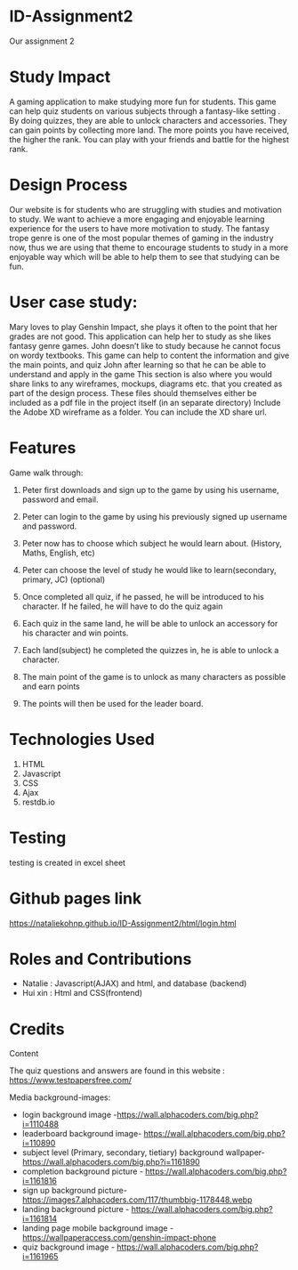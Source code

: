 # ID-Assignment2
Our assignment 2 

# Study Impact

A gaming application to make studying more fun for students. This game can help quiz students on various subjects through a fantasy-like setting . By doing quizzes, they are able to unlock characters and accessories. They can gain points by collecting more land. The more points you have received, the higher the rank. You can play with your friends and battle for the highest rank.  


# Design Process

Our website is for students who are struggling with studies and motivation to study. We want to achieve a more engaging and enjoyable learning experience for the users to have more motivation to study. The fantasy trope genre is one of the most popular themes of gaming in the industry now, thus we are using that theme to encourage students to study in a more enjoyable way which will be able to help them to see that studying can be fun. 
# User case study:
Mary loves to play Genshin Impact, she plays it often to the point that her grades are not good. This application can help her to study as she likes fantasy genre games. 
John doesn’t like to study because he cannot focus on wordy textbooks. This game can help to content the information and give the main points, and quiz John after learning so that he can be able to understand and apply in the game
This section is also where you would share links to any wireframes, mockups, diagrams etc. that you created as part of the design process. These files should themselves either be included as a pdf file in the project itself (in an separate directory) Include the Adobe XD wireframe as a folder. You can include the XD share url.


# Features
Game walk through: 

1) Peter first downloads and sign up to the game by using his username, password and email. 

2) Peter can login to the game by using his previously signed up username and password. 
3) Peter now has to choose which subject he would learn about. (History, Maths, English, etc)
4) Peter can choose the level of study he would like to learn(secondary, primary, JC) (optional)
5) Once completed all quiz, if he passed, he will be introduced to his character. If he failed, he will have to do the quiz again
6) Each quiz in the same land, he will be able to unlock an accessory for his character and win points.
7) Each land(subject) he completed the quizzes in, he is able to unlock a character. 
8) The main point of the game is to unlock as many characters as possible and earn points
9) The points will then be used for the leader board. 


# Technologies Used
1) HTML
2) Javascript
3) CSS
4) Ajax
5) restdb.io

# Testing
testing is created in excel sheet

# Github pages link
https://nataliekohnp.github.io/ID-Assignment2/html/login.html

# Roles and Contributions
- Natalie : Javascript(AJAX) and html, and database (backend)
- Hui xin : Html and CSS(frontend)

# Credits

Content

The quiz questions and answers are found in this website : https://www.testpapersfree.com/

Media
background-images:
- login background image -https://wall.alphacoders.com/big.php?i=1110488
- leaderboard background image- https://wall.alphacoders.com/big.php?i=110890
- subject level (Primary, secondary, tietiary) background wallpaper- https://wall.alphacoders.com/big.php?i=1161890
- completion background picture - https://wall.alphacoders.com/big.php?i=1161816
- sign up background picture- https://images7.alphacoders.com/117/thumbbig-1178448.webp
- landing background picture - https://wall.alphacoders.com/big.php?i=1161814
- landing page mobile background image - https://wallpaperaccess.com/genshin-impact-phone
- quiz background image - https://wall.alphacoders.com/big.php?i=1161965
